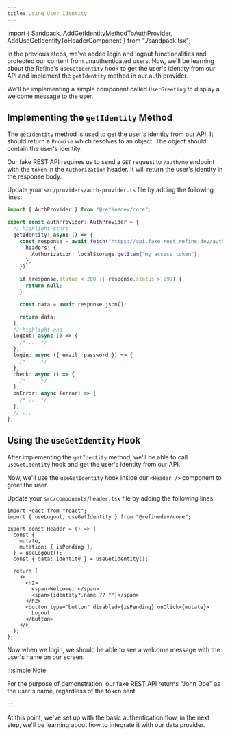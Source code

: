 ```yaml
---
title: Using User Identity
---
```


import { Sandpack, AddGetIdentityMethodToAuthProvider, AddUseGetIdentityToHeaderComponent } from "./sandpack.tsx";

<Sandpack>

In the previous steps, we've added login and logout functionalities and protected our content from unauthenticated users. Now, we'll be learning about the Refine's `useGetIdentity` hook to get the user's identity from our API and implement the `getIdentity` method in our auth provider.

We'll be implementing a simple component called `UserGreeting` to display a welcome message to the user.

## Implementing the `getIdentity` Method

The `getIdentity` method is used to get the user's identity from our API. It should return a `Promise` which resolves to an object. The object should contain the user's identity.

Our fake REST API requires us to send a `GET` request to `/auth/me` endpoint with the `token` in the `Authorization` header. It will return the user's identity in the response body.

Update your `src/providers/auth-provider.ts` file by adding the following lines:

```ts title="src/providers/auth-provider.ts"
import { AuthProvider } from "@refinedev/core";

export const authProvider: AuthProvider = {
  // highlight-start
  getIdentity: async () => {
    const response = await fetch("https://api.fake-rest.refine.dev/auth/me", {
      headers: {
        Authorization: localStorage.getItem("my_access_token"),
      },
    });

    if (response.status < 200 || response.status > 299) {
      return null;
    }

    const data = await response.json();

    return data;
  },
  // highlight-end
  logout: async () => {
    /* ... */
  },
  login: async ({ email, password }) => {
    /* ... */
  },
  check: async () => {
    /* ... */
  },
  onError: async (error) => {
    /* ... */
  },
  // ...
};
```

<AddGetIdentityMethodToAuthProvider />

## Using the `useGetIdentity` Hook

After implementing the `getIdentity` method, we'll be able to call `useGetIdentity` hook and get the user's identity from our API.

Now, we'll use the `useGetIdentity` hook inside our `<Header />` component to greet the user.

Update your `src/components/header.tsx` file by adding the following lines:

```tsx title="src/components/header.tsx"
import React from "react";
import { useLogout, useGetIdentity } from "@refinedev/core";

export const Header = () => {
  const {
    mutate,
    mutation: { isPending },
  } = useLogout();
  const { data: identity } = useGetIdentity();

  return (
    <>
      <h2>
        <span>Welcome, </span>
        <span>{identity?.name ?? ""}</span>
      </h2>
      <button type="button" disabled={isPending} onClick={mutate}>
        Logout
      </button>
    </>
  );
};
```

<AddUseGetIdentityToHeaderComponent />

Now when we login, we should be able to see a welcome message with the user's name on our screen.

:::simple Note

For the purpose of demonstration, our fake REST API returns "John Doe" as the user's name, regardless of the token sent.

:::

At this point, we've set up with the basic authentication flow, in the next step, we'll be learning about how to integrate it with our data provider.

</Sandpack>
